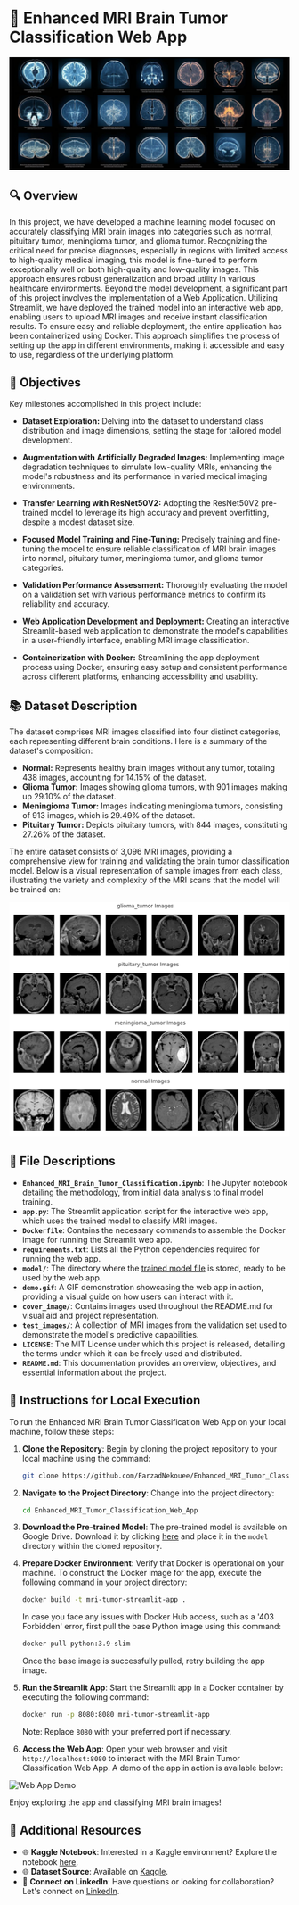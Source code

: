 # 🧠 Enhanced MRI Brain Tumor Classification Web App
![MRI Brain Tumor Classification](/cover_image/cover_image.png)


## 🔍 Overview
In this project, we have developed a machine learning model focused on accurately classifying MRI brain images into categories such as normal, pituitary tumor, meningioma tumor, and glioma tumor. Recognizing the critical need for precise diagnoses, especially in regions with limited access to high-quality medical imaging, this model is fine-tuned to perform exceptionally well on both high-quality and low-quality images. This approach ensures robust generalization and broad utility in various healthcare environments. Beyond the model development, a significant part of this project involves the implementation of a Web Application. Utilizing Streamlit, we have deployed the trained model into an interactive web app, enabling users to upload MRI images and receive instant classification results. To ensure easy and reliable deployment, the entire application has been containerized using Docker. This approach simplifies the process of setting up the app in different environments, making it accessible and easy to use, regardless of the underlying platform. 


## 🎯 Objectives
Key milestones accomplished in this project include:

- **Dataset Exploration:** Delving into the dataset to understand class distribution and image dimensions, setting the stage for tailored model development.

- **Augmentation with Artificially Degraded Images:** Implementing image degradation techniques to simulate low-quality MRIs, enhancing the model's robustness and its performance in varied medical imaging environments.

- **Transfer Learning with ResNet50V2:** Adopting the ResNet50V2 pre-trained model to leverage its high accuracy and prevent overfitting, despite a modest dataset size.

- **Focused Model Training and Fine-Tuning:** Precisely training and fine-tuning the model to ensure reliable classification of MRI brain images into normal, pituitary tumor, meningioma tumor, and glioma tumor categories.

- **Validation Performance Assessment:** Thoroughly evaluating the model on a validation set with various performance metrics to confirm its reliability and accuracy.

- **Web Application Development and Deployment:** Creating an interactive Streamlit-based web application to demonstrate the model's capabilities in a user-friendly interface, enabling MRI image classification.

- **Containerization with Docker:** Streamlining the app deployment process using Docker, ensuring easy setup and consistent performance across different platforms, enhancing accessibility and usability.


## 📚 Dataset Description
The dataset comprises MRI images classified into four distinct categories, each representing different brain conditions. Here is a summary of the dataset's composition:

- **Normal:** Represents healthy brain images without any tumor, totaling 438 images, accounting for 14.15% of the dataset.
- **Glioma Tumor:** Images showing glioma tumors, with 901 images making up 29.10% of the dataset.
- **Meningioma Tumor:** Images indicating meningioma tumors, consisting of 913 images, which is 29.49% of the dataset.
- **Pituitary Tumor:** Depicts pituitary tumors, with 844 images, constituting 27.26% of the dataset.

The entire dataset consists of 3,096 MRI images, providing a comprehensive view for training and validating the brain tumor classification model. Below is a visual representation of sample images from each class, illustrating the variety and complexity of the MRI scans that the model will be trained on:

![Sample MRI Images](/cover_image/dataset_overview.png)


## 📁 File Descriptions

- **`Enhanced_MRI_Brain_Tumor_Classification.ipynb`**: The Jupyter notebook detailing the methodology, from initial data analysis to final model training.
- **`app.py`**: The Streamlit application script for the interactive web app, which uses the trained model to classify MRI images.
- **`Dockerfile`**: Contains the necessary commands to assemble the Docker image for running the Streamlit web app.
- **`requirements.txt`**: Lists all the Python dependencies required for running the web app.
- **`model/`**: The directory where the [trained model file](https://drive.google.com/file/d/1YAYTEHoAS0xkPjw_IJpvxsngHjyd5ST6/view?usp=sharing) is stored, ready to be used by the web app.
- **`demo.gif`**: A GIF demonstration showcasing the web app in action, providing a visual guide on how users can interact with it.
- **`cover_image/`**: Contains images used throughout the README.md for visual aid and project representation.
- **`test_images/`**: A collection of MRI images from the validation set used to demonstrate the model's predictive capabilities.
- **`LICENSE`**: The MIT License under which this project is released, detailing the terms under which it can be freely used and distributed.
- **`README.md`**: This documentation provides an overview, objectives, and essential information about the project.


## 🚀 Instructions for Local Execution

To run the Enhanced MRI Brain Tumor Classification Web App on your local machine, follow these steps:  

1. **Clone the Repository**: Begin by cloning the project repository to your local machine using the command:
    ```bash
    git clone https://github.com/FarzadNekouee/Enhanced_MRI_Tumor_Classification_Web_App.git
    ```

2. **Navigate to the Project Directory**: Change into the project directory:
    ```bash
    cd Enhanced_MRI_Tumor_Classification_Web_App
    ```

3. **Download the Pre-trained Model**: The pre-trained model is available on Google Drive. Download it by clicking [here](https://drive.google.com/file/d/1YAYTEHoAS0xkPjw_IJpvxsngHjyd5ST6/view?usp=sharing) and place it in the `model` directory within the cloned repository.

4. **Prepare Docker Environment**: Verify that Docker is operational on your machine. To construct the Docker image for the app, execute the following command in your project directory:
    ```bash
    docker build -t mri-tumor-streamlit-app .
    ```
   In case you face any issues with Docker Hub access, such as a '403 Forbidden' error, first pull the base Python image using this command:
    ```bash
    docker pull python:3.9-slim
    ```
   Once the base image is successfully pulled, retry building the app image.
    
5. **Run the Streamlit App**: Start the Streamlit app in a Docker container by executing the following command:
    ```bash
    docker run -p 8080:8080 mri-tumor-streamlit-app
    ```
    Note: Replace `8080` with your preferred port if necessary.

6. **Access the Web App**: Open your web browser and visit `http://localhost:8080` to interact with the MRI Brain Tumor Classification Web App. A demo of the app in action is available below:


![Web App Demo](demo.gif)

Enjoy exploring the app and classifying MRI brain images!


## 🔗 Additional Resources

- 🌐 **Kaggle Notebook**: Interested in a Kaggle environment? Explore the notebook [here](https://www.kaggle.com/code/farzadnekouei/enhanced-mri-brain-tumor-classification).
- 🌐 **Dataset Source**: Available on [Kaggle](https://www.kaggle.com/datasets/susandaneshmand/mri-images).
- 🤝 **Connect on LinkedIn**: Have questions or looking for collaboration? Let's connect on [LinkedIn](https://linkedin.com/in/farzad-nekouei-7535aa53/).